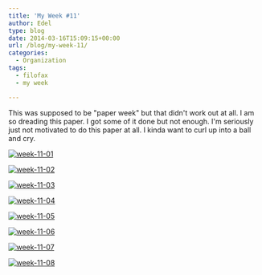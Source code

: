 ```yaml
---
title: 'My Week #11'
author: Edel
type: blog
date: 2014-03-16T15:09:15+00:00
url: /blog/my-week-11/
categories:
  - Organization
tags:
  - filofax
  - my week

---
```

This was supposed to be "paper week" but that didn't work out at all. I am so dreading this paper. I got some of it done but not enough. I'm seriously just not motivated to do this paper at all. I kinda want to curl up into a ball and cry.

[<img src="http://erzadel.net/blog/wp-content/uploads/2014/03/week-11-01.png" alt="week-11-01" class="img-responsive" />][1]

[<img src="http://erzadel.net/blog/wp-content/uploads/2014/03/week-11-02.png" alt="week-11-02" class="img-responsive" />][2]

[<img src="http://erzadel.net/blog/wp-content/uploads/2014/03/week-11-03.png" alt="week-11-03" class="img-responsive" />][3]

[<img src="http://erzadel.net/blog/wp-content/uploads/2014/03/week-11-04.png" alt="week-11-04" class="img-responsive" />][4]

[<img src="http://erzadel.net/blog/wp-content/uploads/2014/03/week-11-05.png" alt="week-11-05" class="img-responsive" />][5]

[<img src="http://erzadel.net/blog/wp-content/uploads/2014/03/week-11-06.png" alt="week-11-06" class="img-responsive" />][6]

[<img src="http://erzadel.net/blog/wp-content/uploads/2014/03/week-11-07.png" alt="week-11-07" class="img-responsive" />][7]

[<img src="http://erzadel.net/blog/wp-content/uploads/2014/03/week-11-08.png" alt="week-11-08" class="img-responsive" />][8]




 [1]: http://erzadel.net/blog/wp-content/uploads/2014/03/week-11-01.png
 [2]: http://erzadel.net/blog/wp-content/uploads/2014/03/week-11-02.png
 [3]: http://erzadel.net/blog/wp-content/uploads/2014/03/week-11-03.png
 [4]: http://erzadel.net/blog/wp-content/uploads/2014/03/week-11-04.png
 [5]: http://erzadel.net/blog/wp-content/uploads/2014/03/week-11-05.png
 [6]: http://erzadel.net/blog/wp-content/uploads/2014/03/week-11-06.png
 [7]: http://erzadel.net/blog/wp-content/uploads/2014/03/week-11-07.png
 [8]: http://erzadel.net/blog/wp-content/uploads/2014/03/week-11-08.png